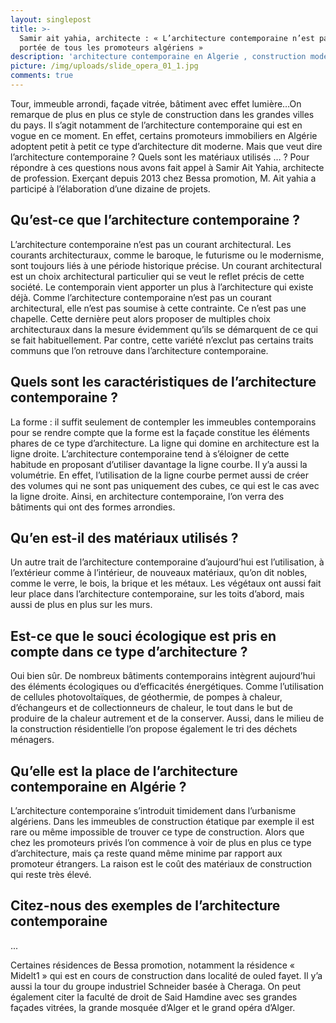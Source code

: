 ```yaml
---
layout: singlepost
title: >-
  Samir ait yahia, architecte : « L’architecture contemporaine n’est pas à la
  portée de tous les promoteurs algériens »
description: 'architecture contemporaine en Algerie , construction moderne '
picture: /img/uploads/slide_opera_01_1.jpg
comments: true
---
```

Tour, immeuble arrondi, façade vitrée, bâtiment avec effet lumière…On remarque de plus en plus ce style de construction dans les grandes villes du pays. Il s’agit notamment de l’architecture contemporaine qui est en vogue en ce moment. En effet, certains promoteurs immobiliers en Algérie adoptent petit à petit ce type d’architecture dit moderne. Mais que veut dire l’architecture contemporaine ? Quels sont les matériaux utilisés … ? Pour répondre à ces questions nous avons fait appel à Samir Ait Yahia, architecte de profession. Exerçant depuis 2013 chez Bessa promotion, M. Ait yahia a participé à l’élaboration d’une dizaine de projets.

##  Qu’est-ce que l’architecture contemporaine ?

L’architecture contemporaine n’est pas un courant architectural. Les courants architecturaux, comme le baroque, le futurisme ou le modernisme, sont toujours liés à une période historique précise. Un courant architectural est un choix architectural particulier qui se veut le reflet précis de cette société. Le contemporain vient apporter un plus à l’architecture qui existe déjà. Comme l’architecture contemporaine n’est pas un courant architectural, elle n’est pas soumise à cette contrainte. Ce n’est pas une chapelle. Cette dernière peut alors proposer de multiples choix architecturaux dans la mesure évidemment qu’ils se démarquent de ce qui se fait habituellement. Par contre, cette variété n’exclut pas certains traits communs que l’on retrouve dans l’architecture contemporaine.

## Quels sont  les caractéristiques de l’architecture contemporaine ?

La forme : il suffit seulement de contempler les immeubles contemporains pour se rendre compte que la forme est la façade constitue les éléments phares de ce type d’architecture. La ligne qui domine en architecture est la ligne droite. L’architecture contemporaine tend à s’éloigner de cette habitude en proposant d’utiliser davantage la ligne courbe. Il y’a aussi la volumétrie. En effet, l’utilisation de la ligne courbe permet aussi de créer des volumes qui ne sont pas uniquement des cubes, ce qui est le cas avec la ligne droite. Ainsi, en architecture contemporaine, l’on verra des bâtiments qui ont des formes arrondies.

## Qu’en est-il des matériaux utilisés ?

Un autre trait de l’architecture contemporaine d’aujourd’hui est l’utilisation, à l’extérieur comme à l’intérieur, de nouveaux matériaux, qu’on dit nobles, comme le verre, le bois, la brique et les métaux. Les végétaux ont aussi fait leur place dans l’architecture contemporaine, sur les toits d’abord, mais aussi de plus en plus sur les murs.

## Est-ce que le souci écologique est pris en compte dans ce type d’architecture ?

Oui bien sûr. De nombreux bâtiments contemporains intègrent aujourd’hui des éléments écologiques ou d’efficacités énergétiques.  Comme l’utilisation de cellules photovoltaïques, de géothermie, de pompes à chaleur, d’échangeurs et de collectionneurs de chaleur, le tout dans le but de produire de la chaleur autrement et de la conserver.  Aussi, dans le milieu de la construction résidentielle l’on propose également le tri des déchets ménagers.

##  Qu’elle est la place de l’architecture contemporaine en Algérie ?

L’architecture contemporaine s’introduit timidement dans l’urbanisme algériens. Dans les immeubles de construction étatique par exemple il est rare ou même impossible de trouver ce type de construction.  Alors que chez les promoteurs privés l’on commence à voir de plus en plus ce type d’architecture, mais ça reste quand même minime par rapport aux promoteur étrangers. La raison est le coût des matériaux de construction qui reste très élevé. 

## Citez-nous des exemples de l’architecture contemporaine

...

Certaines résidences de Bessa promotion, notamment la résidence « Midelt1 » qui est en cours de construction dans localité de ouled fayet. Il y’a aussi la tour du groupe industriel Schneider basée à Cheraga.  On peut également citer la faculté de droit de Said Hamdine avec ses grandes façades vitrées, la grande mosquée d’Alger et le grand opéra d’Alger.
